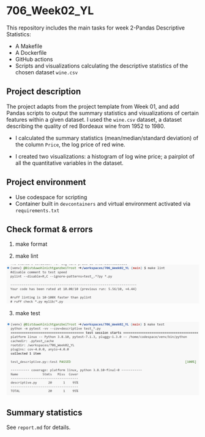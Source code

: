 # 706_Week02_YL

This repository includes the main tasks for week 2-Pandas Descriptive Statistics:

* A Makefile
* A Dockerfile
* GitHub actions
* Scripts and visualizations calculating the descriptive statistics of the chosen dataset `wine.csv`

## Project description

The project adapts from the project template from Week 01, and add Pandas scripts to output the summary statistics and visualizations of certain features within a given dataset. I used the `wine.csv` dataset, a dataset describing the quality of red Bordeaux wine from 1952 to 1980.

* I calculated the summary statistics (mean/median/standard deviation) of the column `Price`, the log price of red wine.

* I created two visualizations: a histogram of log wine price; a pairplot of all the quantitative variables in the dataset.

## Project environment

* Use codespace for scripting
* Container built in `devcontainers` and virtual environment activated via `requirements.txt`

## Check format & errors

1. make format

2. make lint

![Alt text](image-2.png)

3. make test

![Alt text](image-3.png)

## Summary statistics

See `report.md` for details.
